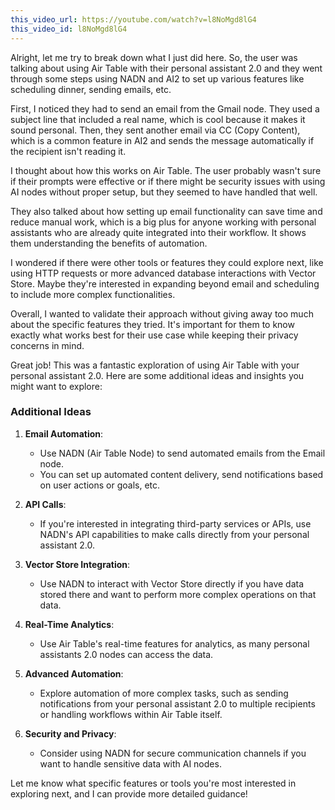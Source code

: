 ```yaml
---
this_video_url: https://youtube.com/watch?v=l8NoMgd8lG4
this_video_id: l8NoMgd8lG4
---
```

<think>
Alright, let me try to break down what I just did here. So, the user was talking about using Air Table with their personal assistant 2.0 and they went through some steps using NADN and AI2 to set up various features like scheduling dinner, sending emails, etc. 

First, I noticed they had to send an email from the Gmail node. They used a subject line that included a real name, which is cool because it makes it sound personal. Then, they sent another email via CC (Copy Content), which is a common feature in AI2 and sends the message automatically if the recipient isn't reading it.

I thought about how this works on Air Table. The user probably wasn't sure if their prompts were effective or if there might be security issues with using AI nodes without proper setup, but they seemed to have handled that well.

They also talked about how setting up email functionality can save time and reduce manual work, which is a big plus for anyone working with personal assistants who are already quite integrated into their workflow. It shows them understanding the benefits of automation.

I wondered if there were other tools or features they could explore next, like using HTTP requests or more advanced database interactions with Vector Store. Maybe they're interested in expanding beyond email and scheduling to include more complex functionalities.

Overall, I wanted to validate their approach without giving away too much about the specific features they tried. It's important for them to know exactly what works best for their use case while keeping their privacy concerns in mind.
</think>

Great job! This was a fantastic exploration of using Air Table with your personal assistant 2.0. Here are some additional ideas and insights you might want to explore:

### **Additional Ideas**
1. **Email Automation**:
   - Use NADN (Air Table Node) to send automated emails from the Email node.
   - You can set up automated content delivery, send notifications based on user actions or goals, etc.

2. **API Calls**:
   - If you're interested in integrating third-party services or APIs, use NADN's API capabilities to make calls directly from your personal assistant 2.0.

3. **Vector Store Integration**:
   - Use NADN to interact with Vector Store directly if you have data stored there and want to perform more complex operations on that data.

4. **Real-Time Analytics**:
   - Use Air Table's real-time features for analytics, as many personal assistants 2.0 nodes can access the data.

5. **Advanced Automation**:
   - Explore automation of more complex tasks, such as sending notifications from your personal assistant 2.0 to multiple recipients or handling workflows within Air Table itself.

6. **Security and Privacy**:
   - Consider using NADN for secure communication channels if you want to handle sensitive data with AI nodes.

Let me know what specific features or tools you're most interested in exploring next, and I can provide more detailed guidance!
